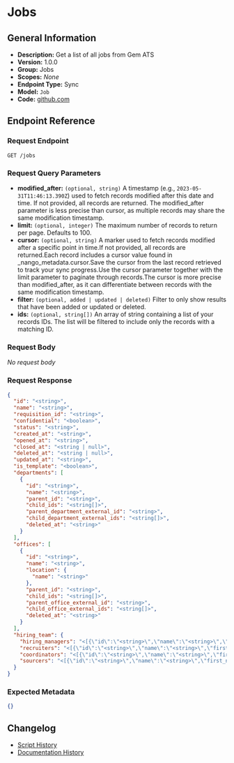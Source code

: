 <!-- BEGIN GENERATED CONTENT -->
# Jobs

## General Information

- **Description:** Get a list of all jobs from Gem ATS
- **Version:** 1.0.0
- **Group:** Jobs
- **Scopes:** _None_
- **Endpoint Type:** Sync
- **Model:** `Job`
- **Code:** [github.com](https://github.com/NangoHQ/integration-templates/tree/main/integrations/gem/syncs/jobs.ts)


## Endpoint Reference

### Request Endpoint

`GET /jobs`

### Request Query Parameters

- **modified_after:** `(optional, string)` A timestamp (e.g., `2023-05-31T11:46:13.390Z`) used to fetch records modified after this date and time. If not provided, all records are returned. The modified_after parameter is less precise than cursor, as multiple records may share the same modification timestamp.
- **limit:** `(optional, integer)` The maximum number of records to return per page. Defaults to 100.
- **cursor:** `(optional, string)` A marker used to fetch records modified after a specific point in time.If not provided, all records are returned.Each record includes a cursor value found in _nango_metadata.cursor.Save the cursor from the last record retrieved to track your sync progress.Use the cursor parameter together with the limit parameter to paginate through records.The cursor is more precise than modified_after, as it can differentiate between records with the same modification timestamp.
- **filter:** `(optional, added | updated | deleted)` Filter to only show results that have been added or updated or deleted.
- **ids:** `(optional, string[])` An array of string containing a list of your records IDs. The list will be filtered to include only the records with a matching ID.

### Request Body

_No request body_

### Request Response

```json
{
  "id": "<string>",
  "name": "<string>",
  "requisition_id": "<string>",
  "confidential": "<boolean>",
  "status": "<string>",
  "created_at": "<string>",
  "opened_at": "<string>",
  "closed_at": "<string | null>",
  "deleted_at": "<string | null>",
  "updated_at": "<string>",
  "is_template": "<boolean>",
  "departments": [
    {
      "id": "<string>",
      "name": "<string>",
      "parent_id": "<string>",
      "child_ids": "<string[]>",
      "parent_department_external_id": "<string>",
      "child_department_external_ids": "<string[]>",
      "deleted_at": "<string>"
    }
  ],
  "offices": [
    {
      "id": "<string>",
      "name": "<string>",
      "location": {
        "name": "<string>"
      },
      "parent_id": "<string>",
      "child_ids": "<string[]>",
      "parent_office_external_id": "<string>",
      "child_office_external_ids": "<string[]>",
      "deleted_at": "<string>"
    }
  ],
  "hiring_team": {
    "hiring_managers": "<[{\"id\":\"<string>\",\"name\":\"<string>\",\"first_name\":\"<string>\",\"last_name\":\"<string>\",\"employee_id\":\"<string>\"}] | <null>>",
    "recruiters": "<[{\"id\":\"<string>\",\"name\":\"<string>\",\"first_name\":\"<string>\",\"last_name\":\"<string>\",\"employee_id\":\"<string>\"}] | <null>>",
    "coordinators": "<[{\"id\":\"<string>\",\"name\":\"<string>\",\"first_name\":\"<string>\",\"last_name\":\"<string>\",\"employee_id\":\"<string>\"}] | <null>>",
    "sourcers": "<[{\"id\":\"<string>\",\"name\":\"<string>\",\"first_name\":\"<string>\",\"last_name\":\"<string>\",\"employee_id\":\"<string>\"}] | <null>>"
  }
}
```

### Expected Metadata

```json
{}
```

## Changelog

- [Script History](https://github.com/NangoHQ/integration-templates/commits/main/integrations/gem/syncs/jobs.ts)
- [Documentation History](https://github.com/NangoHQ/integration-templates/commits/main/integrations/gem/syncs/jobs.md)

<!-- END  GENERATED CONTENT -->

